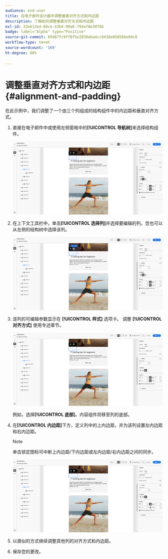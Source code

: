 ```yaml
---
audience: end-user
title: 在电子邮件设计器中调整垂直对齐方式和内边距
description: 了解如何调整垂直对齐方式和内边距
exl-id: 32e613e4-60ce-43b4-90a6-794af0e3976b
badge: label="Alpha" type="Positive"
source-git-commit: 05d87fc9ff8f5e2038eba4cc9438e058566e04c8
workflow-type: tm+mt
source-wordcount: '169'
ht-degree: 88%

---
```



# 调整垂直对齐方式和内边距 {#alignment-and-padding}

在此示例中，我们调整了一个由三个列组成的结构组件中的内边距和垂直对齐方式。

1. 直接在电子邮件中或使用左侧窗格中的&#x200B;**[!UICONTROL 导航树]**&#x200B;来选择结构组件。

   ![](assets/alignment_1.png)

1. 在上下文工具栏中，单击&#x200B;**[!UICONTROL 选择列]**&#x200B;并选择要编辑的列。您也可以从左侧的结构树中选择该列。

   ![](assets/alignment_2.png)

1. 该列的可编辑参数显示在 **[!UICONTROL 样式]** 选项卡。 调整 **[!UICONTROL 对齐方式]** 使用专述章节。

   ![](assets/alignment_3.png)

   例如，选择&#x200B;**[!UICONTROL 底部]**。内容组件将移至列的底部。

1. 在&#x200B;**[!UICONTROL 内边距]**&#x200B;下方，定义列中的上内边距，并为该列设置左内边距和右内边距。

   >[!NOTE]
   >
   >单击锁定图标可中断上内边距/下内边距或左内边距/右内边距之间的同步。

   ![](assets/alignment_4.png)

1. 以类似的方式继续调整其他列的对齐方式和内边距。

1. 保存您的更改。
